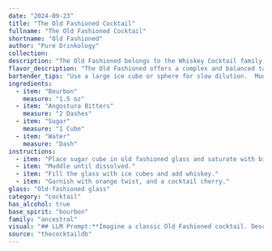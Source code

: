 ```yaml
---
date: "2024-09-23"
title: "The Old Fashioned Cocktail"
fullname: "The Old Fashioned Cocktail"
shortname: "Old Fashioned"
author: "Pure Drinkology"
collection:
description: "The Old Fashioned belongs to the Whiskey Cocktail family, predating the modern cocktail era.  Its origins trace back to the 1800s, emerging from the Whiskey & Bitters drinks popular in America at the time. "
flavor_description: "The Old Fashioned offers a complex and balanced taste profile. The Bourbon provides a warm, oaky base with notes of caramel and vanilla. Demerara syrup adds a touch of sweetness and richness, while the aromatic bitters contribute spicy notes of clove and orange peel. Orange bitters add a citrusy twist, creating a harmonious blend of sweet, spicy, and bitter flavors. The overall experience is sophisticated, elegant, and slightly warming. "
bartender_tips: "Use a large ice cube or sphere for slow dilution.  Muddle the sugar and bitters with a splash of water, not the bourbon, for a more balanced sweetness.  Don't over-stir, aim for a well-chilled cocktail, not a diluted one.  Garnish with a flamed orange peel, expressing the oils over the drink for aroma. "
ingredients:
  - item: "Bourbon"
    measure: "1.5 oz"
  - item: "Angostura Bitters"
    measure: "2 Dashes"
  - item: "Sugar"
    measure: "1 Cube"
  - item: "Water"
    measure: "Dash"
instructions:
  - item: "Place sugar cube in old fashioned glass and saturate with bitters, add a dash of plain water."
  - item: "Muddle until dissolved."
  - item: "Fill the glass with ice cubes and add whiskey."
  - item: "Garnish with orange twist, and a cocktail cherry."
glass: "Old-fashioned glass"
category: "cocktail"
has_alcohol: true
base_spirit: "bourbon"
family: "ancestral"
visual: "## LLM Prompt:**Imagine a classic Old Fashioned cocktail. Describe its appearance in vivid detail, focusing on the following:*** **The color:** Is it a deep amber hue, or does it have a reddish tint? How does the light play on the surface?* **The texture:** Is it clear and still, or does it have a slight haze? How does the ice affect its appearance?* **The garnish:** What kind of orange peel is used? How is it twisted and placed on the rim of the glass? Are there any other garnishes present?* **The glassware:** What kind of glass is used? Is it chilled, and does it have any embellishments? * **The overall impression:** Does it look sophisticated and timeless, or bold and robust? **Provide your answer in a descriptive and engaging way, as if you were describing the cocktail to someone who has never seen it before.** "
source: "thecocktaildb"
---
```


